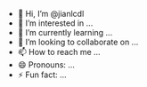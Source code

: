 - 👋 Hi, I’m @jianlcdl
- 👀 I’m interested in ...
- 🌱 I’m currently learning ...
- 💞️ I’m looking to collaborate on ...
- 📫 How to reach me ...
- 😄 Pronouns: ...
- ⚡ Fun fact: ...

<!---
jianlcdl/jianlcdl is a ✨ special ✨ repository because its `README.md` (this file) appears on your GitHub profile.
You can click the Preview link to take a look at your changes.
--->
